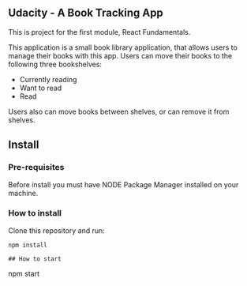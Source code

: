 
## Udacity - A Book Tracking App

This is project for the first module, React Fundamentals.

This application is a small book library application, that allows users to manage their books with this app.
Users can move their books to the following three bookshelves:

- Currently reading
- Want to read
- Read

Users also can move books between shelves, or can remove it from shelves.


## Install 

### Pre-requisites

Before install you must have NODE Package Manager installed on your machine.

### How to install
Clone this repository and run:
```
npm install

## How to start
```
npm start

